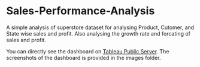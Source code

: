 # Sales-Performance-Analysis

A simple analysis of superstore dataset for analysing Product, Cutomer, and State wise sales and profit. Also analysing the growth rate and forcating of sales and profit.

You can directly see the dashboard on [Tableau Public Server](https://public.tableau.com/app/profile/vinil.s.babu/viz/SalesPerformanceEvaluation/SalesPerformanceEvaluation).
The screenshots of the dashboard is provided in the images folder.
